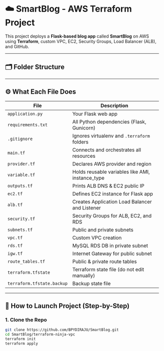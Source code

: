 # ☁️ SmartBlog - AWS Terraform Project

This project deploys a **Flask-based blog app** called **SmartBlog** on AWS using **Terraform**, custom VPC, EC2, Security Groups, Load Balancer (ALB), and GitHub.

---

## 🗂️ Folder Structure


---

## ⚙️ What Each File Does

| File                  | Description |
|-----------------------|-------------|
| `application.py`      | Your Flask web app |
| `requirements.txt`    | All Python dependencies (Flask, Gunicorn) |
| `.gitignore`          | Ignores virtualenv and `.terraform` folders |
| `main.tf`             | Connects and orchestrates all resources |
| `provider.tf`         | Declares AWS provider and region |
| `variable.tf`         | Holds reusable variables like AMI, instance_type |
| `outputs.tf`          | Prints ALB DNS & EC2 public IP |
| `ec2.tf`              | Defines EC2 instance for Flask app |
| `alb.tf`              | Creates Application Load Balancer and Listener |
| `security.tf`         | Security Groups for ALB, EC2, and RDS |
| `subnets.tf`          | Public and private subnets |
| `vpc.tf`              | Custom VPC creation |
| `rds.tf`              | MySQL RDS DB in private subnet |
| `igw.tf`              | Internet Gateway for public subnet |
| `route_tables.tf`     | Public & private route tables |
| `terraform.tfstate`   | Terraform state file (do not edit manually) |
| `terraform.tfstate.backup` | Backup state file |

---

## 🚀 How to Launch Project (Step-by-Step)

### 1. Clone the Repo

```bash
git clone https://github.com/BPYDIRAJU/SmartBlog.git
cd SmartBlog/terraform-ninja-vpc
terraform init
terraform apply
